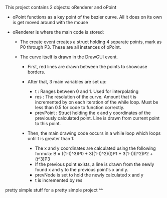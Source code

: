 This project contains 2 objects: oRenderer and oPoint

- oPoint functions as a key point of the bezier curve. All it does on its own is get moved around with the mouse

- oRenderer is where the main code is stored:
  
  - The create event creates a struct holding 4 separate points, mark as P0 through P3. These are all instances of oPoint.

  - The curve itself is drawn in the DrawGUI event.
    - First, red lines are drawn between the points to showcase borders.

    - After that, 3 main variables are set up:
      - t : Ranges between 0 and 1. Used for interpolating
      - res : The resolution of the curve. Amount that t is incremented by on each iteration of the while loop. Must be less than 0.5 for code to function correctly.
      - prevPoint : Struct holding the x and y coordinates of the previously calculated point. Line is drawn from current point to this point.

    - Then, the main drawing code occurs in a while loop which loops until t is greater than 1:
      - The x and y coordinates are calculated using the following formula: B = ((1-t)^3)P0 + 3((1-t)^2)(t)P1 + 3(1-t)(t^2)P2 + (t^3)P3
      - If the previous point exists, a line is drawn from the newly found x and y to the previous point's x and y.
      - prevNode is set to hold the newly calculated x and y
      - t is incremented by res

pretty simple stuff for a pretty simple project ^^
